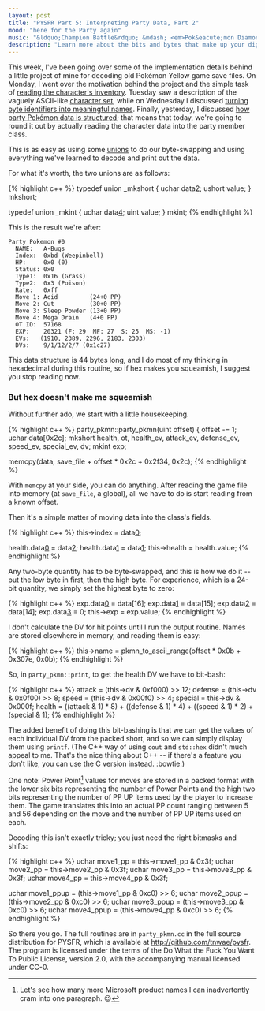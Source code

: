 ```yaml
---
layout: post
title: "PYSFR Part 5: Interpreting Party Data, Part 2"
mood: "here for the Party again"
music: "&ldquo;Champion Battle&rdquo; &mdash; <em>Pok&eacute;mon Diamond/Pearl OST</em>"
description: "Learn more about the bits and bytes that make up your digital friends."
---
```

This week, I've been going over some of the implementation details behind a little project of mine for decoding old Pok&eacute;mon Yellow game save files.  On Monday, I went over the motivation behind the project and the simple task of [reading the character's inventory][0].  Tuesday saw a description of the vaguely ASCII-like [character set][1], while on Wednesday I discussed [turning byte identifiers into meaningful names][2].  Finally, yesterday, I discussed [how party Pok&eacute;mon data is structured][3]; that means that today, we're going to round it out by actually reading the character data into the party member class.

[0]: /2013/12/pysfr-part-1
[1]: /2013/12/pysfr-part-2
[2]: /2013/12/pysfr-part-3
[3]: /2013/12/pysfr-part-4

This is as easy as using some [unions][4] to do our byte-swapping and using everything we've learned to decode and print out the data.

[4]: /2013/12/unions

For what it's worth, the two unions are as follows:

{% highlight c++ %}
typedef union _mkshort {
   uchar data[2];
   ushort value;
} mkshort;

typedef union _mkint {
   uchar data[4];
   uint value;
} mkint;
{% endhighlight %}

This is the result we're after:

    Party Pokemon #0
      NAME:   A-Bugs
      Index:  0xbd (Weepinbell)
      HP:     0x0 (0)
      Status: 0x0
      Type1:  0x16 (Grass)
      Type2:  0x3 (Poison)
      Rate:   0xff
      Move 1: Acid         (24+0 PP)
      Move 2: Cut          (30+0 PP)
      Move 3: Sleep Powder (13+0 PP)
      Move 4: Mega Drain   (4+0 PP)
      OT ID:  57168
      EXP:    20321 (F: 29  MF: 27  S: 25  MS: -1)
      EVs:   (1910, 2389, 2296, 2183, 2303)
      DVs:    9/1/12/2/7 (0x1c27)

This data structure is 44 bytes long, and I do most of my thinking in hexadecimal during this routine, so if hex makes you squeamish, I suggest you stop reading now.

### But hex doesn't make me squeamish

Without further ado, we start with a little housekeeping.

{% highlight c++ %}
party_pkmn::party_pkmn(uint offset) {
   offset -= 1;
   uchar data[0x2c];
   mkshort health, ot, health_ev, attack_ev, defense_ev, speed_ev, special_ev, dv;
   mkint exp;

   memcpy(data, save_file + offset * 0x2c + 0x2f34, 0x2c);
{% endhighlight %}

With `memcpy` at your side, you can do anything.  After reading the game file into memory (at `save_file`, a global), all we have to do is start reading from a known offset.

Then it's a simple matter of moving data into the class's fields.

{% highlight c++ %}
   this->index = data[0];

   health.data[0] = data[2];
   health.data[1] = data[1];
   this->health = health.value;
{% endhighlight %}

Any two-byte quantity has to be byte-swapped, and this is how we do it -- put the low byte in first, then the high byte.  For experience, which is a 24-bit quantity, we simply set the highest byte to zero:

{% highlight c++ %}
   exp.data[0] = data[16];
   exp.data[1] = data[15];
   exp.data[2] = data[14];
   exp.data[3] = 0;
   this->exp = exp.value;
{% endhighlight %}

I don't calculate the DV for hit points until I run the output routine.  Names are stored elsewhere in memory, and reading them is easy:

{% highlight c++ %}
   this->name = pkmn_to_ascii_range(offset * 0x0b + 0x307e, 0x0b);
{% endhighlight %}

So, in `party_pkmn::print`, to get the health DV we have to bit-bash:

{% highlight c++ %}
   attack  = (this->dv & 0xf000) >> 12;
   defense = (this->dv & 0x0f00) >> 8;
   speed   = (this->dv & 0x00f0) >> 4;
   special =  this->dv & 0x000f;
   health  = ((attack  & 1) * 8) + 
             ((defense & 1) * 4) +
             ((speed   & 1) * 2) +
              (special & 1);
{% endhighlight %}

The added benefit of doing this bit-bashing is that we can get the values of each individual DV from the packed short, and so we can simply display them using `printf`.  (The C++ way of using `cout` and `std::hex` didn't much appeal to me.  That's the nice thing about C++ -- if there's a feature you don't like, you can use the C version instead. :bowtie:)

One note: Power Point[^1] values for moves are stored in a packed format with the lower six bits representing the number of Power Points and the high two bits representing the number of PP UP items used by the player to increase them.  The game translates this into an actual PP count ranging between 5 and 56 depending on the move and the number of PP UP items used on each.

Decoding this isn't exactly tricky; you just need the right bitmasks and shifts:

{% highlight c++ %}
   uchar move1_pp = this->move1_pp & 0x3f;
   uchar move2_pp = this->move2_pp & 0x3f;
   uchar move3_pp = this->move3_pp & 0x3f;
   uchar move4_pp = this->move4_pp & 0x3f;

   uchar move1_ppup = (this->move1_pp & 0xc0) >> 6;
   uchar move2_ppup = (this->move2_pp & 0xc0) >> 6;
   uchar move3_ppup = (this->move3_pp & 0xc0) >> 6;
   uchar move4_ppup = (this->move4_pp & 0xc0) >> 6;
{% endhighlight %}

So there you go.  The full routines are in `party_pkmn.cc` in the full source distribution for PYSFR, which is available at <http://github.com/tnwae/pysfr>.  The program is licensed under the terms of the Do What the Fuck You Want To Public License, version 2.0, with the accompanying manual licensed under CC-0.

[^1]: Let's see how many more Microsoft product names I can inadvertently cram into one paragraph. :wink:
